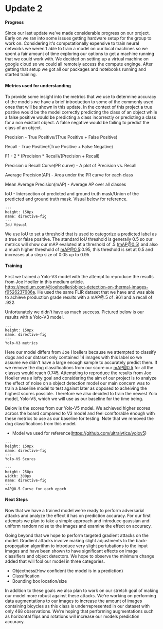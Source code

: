 # Update 2

#### Progress

Since our last update we've made considerable progress on our project. Early on we ran into some issues getting hardware setup for the group to work on. Considering it's computationally expensive to train neural networks we weren't able to train a model on our local machines so we spent a fair amount of time exploring our options to get a machine running that we could work with. We decided on setting up a virtual machine on google cloud so we could all remotely access the compute enginge. After getting that setup we got all our packages and notebooks running and started training. 

#### Metrics used for understanding
To provide some insight into the metrics that we use to determine accuracy of the models we have a brief introduction to some of the commonly used ones that will be shown in this update. In the context of this project a true postive would be the model correctly predicting the class of an object while a false positive would be predicting a class incorrectly or predicting a class for a non existant object. A false negative would be failing to predict the class of an object. 

Precision - True Positive/(True Positive + False Positive)

Recall - True Positive/(True Positive + False Negative)

F1 - 2 * (Precision * Recall)/(Precision + Recall)

Precision x Recall Curve(PR curve) - A plot of Precision vs. Recall

Average Precision(AP) - Area under the PR curve for each class

Mean Average Precision(mAP) - Average AP over all classes

IoU - Intersection of predicted and ground truth mask/Union of the predicted and ground truth mask. Visual below for reference.

```{figure} 1_6B58Ohs9t7sRjYISbYZs-Q.png
---
height: 150px
name: directive-fig
---
IoU Visual 
```
We use IoU to set a threshold that is used to categorize a predicted label as a true or false positive. The standard IoU threshold is generally 0.5 so our metrics will show our mAP evaluted at a threshold of .5 (mAP@0.5) and also a much higher threshold of mAP@0.5:0.95, this threshold is set at 0.5 and increases at a step size of 0.05 up to 0.95. 

#### Training
First we trained a Yolo-V3 model with the attempt to reproduce the results from Joe Hoeller in this medium article. https://medium.com/@joehoeller/object-detection-on-thermal-images-f9526237686a. He used the same FLIR dataset that we have and was able to achieve production grade results with a mAP@.5 of .961 and a recall of .922.

Unfortunately we didn't have as much success. Pictured below is our results with a Yolo-V3 model.


```{figure} 108645101-84e4b780-7466-11eb-9c89-9e862626f3c1-1.png
---
height: 150px
name: directive-fig
---
Yolo-V3 metrics 
```
Here our model differs from Joe Hoellers because we attempted to classify dogs and our dataset only contained 14 images with this label so we assume we didn't have a large enough sample to accurately predict them. If we remove the dog classifications from our score our mAP@0.5 for all the classes would reach 0.745. Attempting to reproduce the results from Joe Hoeller was a lofty goal and considering the aim of our project is to analyze the effect of noise on a object detection model our main concern was to train a baseline model to test against later as opposed to acheiving the highest scores possible. Therefore we also decided to train the newest Yolo model, Yolo-V5, which we will use as our baseline for the time being. 

Below is the scores from our Yolo-V5 model. We achieved higher scores across the board compared to V3 model and feel comftorable enough with these metrics to use as our baseline for testing. Note that we removed the dog classifications from this model.
- Model we used for reference(https://github.com/ultralytics/yolov5)

```{figure} Yolov5.png
---
height: 150px
name: directive-fig
---
Yolo-V5 Scores
```

```{figure} mAPcurve.png
---
height: 250px
width: 300px
name: directive-fig
---
mAP@0.5 Curve for each epoch
```

#### Next Steps

Now that we have a trained model we're ready to perform adversarial attacks and analyze the effect it has on prediction accuracy. For our first attempts we plan to take a simple approach and introduce gaussian and uniform random noise to the images and examine the effect on accuracy.

Going beyond that we hope to perform targeted gradient attacks on the model. Gradient attacks involve making slight adjustments to the back-propogation algorithm to introduce very slight pertubations to the input images and have been shown to have significant effects on image classifiers and object detectors. We hope to observe the minimum change added that will fool our model in three categories.  

- Objectness(How confident the model is in a prediction)
- Classification
- Bounding box location/size

In addition to these goals we also plan to work on our stretch goal of making our model more robust against these attacks. We're working on performing data augmentations to our images to increase the amount of images containing bicycles as this class is underrepresented in our dataset with only 468 observations. We're hoping that performing augmentations such as horizontal flips and rotations will increase our models prediction accuracy. 


